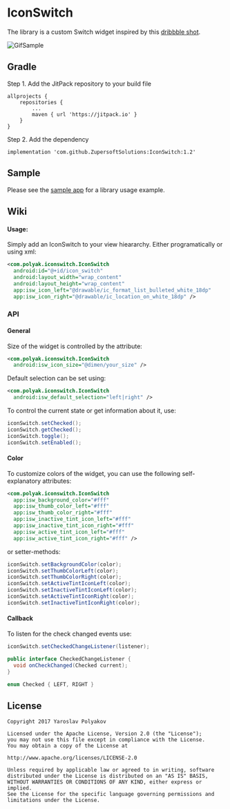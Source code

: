 # IconSwitch

The library is a custom Switch widget inspired by this [dribbble shot](https://dribbble.com/shots/2978168-Map-to-list-view). 

![GifSample](https://github.com/polyak01/IconSwitch/blob/master/data/3J8gYHy.gif)

## Gradle
Step 1. Add the JitPack repository to your build file
```
allprojects {
    repositories {
        ...
        maven { url 'https://jitpack.io' }
    }
}
```

Step 2. Add the dependency
```
implementation 'com.github.ZupersoftSolutions:IconSwitch:1.2'
```
## Sample
Please see the [sample app](sample/src/main) for a library usage example.

## Wiki
#### Usage:
Simply add an IconSwitch to your view hieararchy. Either programatically or using xml:
```xml
<com.polyak.iconswitch.IconSwitch
  android:id="@+id/icon_switch"
  android:layout_width="wrap_content"
  android:layout_height="wrap_content"
  app:isw_icon_left="@drawable/ic_format_list_bulleted_white_18dp"
  app:isw_icon_right="@drawable/ic_location_on_white_18dp" />
```

### API
#### General
Size of the widget is controlled by the attribute:
```xml
<com.polyak.iconswitch.IconSwitch
  android:isw_icon_size="@dimen/your_size" />
```
Default selection can be set using:
```xml
<com.polyak.iconswitch.IconSwitch
  android:isw_default_selection="left|right" />
```
To control the current state or get information about it, use:
```java
iconSwitch.setChecked();
iconSwitch.getChecked();
iconSwitch.toggle();
iconSwitch.setEnabled();
```

#### Color
To customize colors of the widget, you can use the following self-explanatory attributes:
```xml
<com.polyak.iconswitch.IconSwitch
  app:isw_background_color="#fff"
  app:isw_thumb_color_left="#fff"
  app:isw_thumb_color_right="#fff"
  app:isw_inactive_tint_icon_left="#fff"
  app:isw_inactive_tint_icon_right="#fff"
  app:isw_active_tint_icon_left="#fff"
  app:isw_active_tint_icon_right="#fff" />
```
or setter-methods:
```java
iconSwitch.setBackgroundColor(color);
iconSwitch.setThumbColorLeft(color);
iconSwitch.setThumbColorRight(color);
iconSwitch.setActiveTintIconLeft(color);
iconSwitch.setInactiveTintIconLeft(color);
iconSwitch.setActiveTintIconRight(color);
iconSwitch.setInactiveTintIconRight(color);
```

#### Callback
To listen for the check changed events use:
```java
iconSwitch.setCheckedChangeListener(listener);

public interface CheckedChangeListener {
  void onCheckChanged(Checked current);
}

enum Checked { LEFT, RIGHT }
```

## License
```
Copyright 2017 Yaroslav Polyakov

Licensed under the Apache License, Version 2.0 (the "License");
you may not use this file except in compliance with the License.
You may obtain a copy of the License at

http://www.apache.org/licenses/LICENSE-2.0

Unless required by applicable law or agreed to in writing, software
distributed under the License is distributed on an "AS IS" BASIS,
WITHOUT WARRANTIES OR CONDITIONS OF ANY KIND, either express or implied.
See the License for the specific language governing permissions and
limitations under the License.
```
